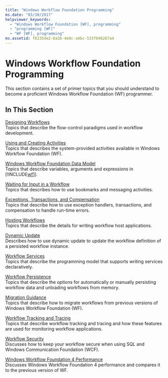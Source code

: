 ```yaml
---
title: "Windows Workflow Foundation Programming"
ms.date: "03/30/2017"
helpviewer_keywords: 
  - "Windows Workflow Foundation [WF], programming"
  - "programming [WF]"
  - "WF [WF], programming"
ms.assetid: f62354e2-6a2b-4e8c-a4bc-533fb96267a4
---
```

# Windows Workflow Foundation Programming
This section contains a set of primer topics that you should understand to become a proficient Windows Workflow Foundation (WF) programmer.  
  
## In This Section  
 [Designing Workflows](../../../docs/framework/windows-workflow-foundation/designing-workflows.md)  
 Topics that describe the flow-control paradigms used in workflow development.  
  
 [Using and Creating Activities](../../../docs/framework/windows-workflow-foundation/using-and-creating-activities.md)  
 Topics that describes the system-provided activities available in Windows Workflow Foundation (WF).  
  
 [Windows Workflow Foundation Data Model](../../../docs/framework/windows-workflow-foundation/data-model.md)  
 Topics that describe variables, arguments and expressions in [!INCLUDE[wf1](../../../includes/wf1-md.md)].  
  
 [Waiting for Input in a Workflow](../../../docs/framework/windows-workflow-foundation/waiting-for-input-in-a-workflow.md)  
 Topics that describes how to use bookmarks and messaging activities.  
  
 [Exceptions, Transactions, and Compensation](../../../docs/framework/windows-workflow-foundation/exceptions-transactions-and-compensation.md)  
 Topics that describe how to use exception handlers, transactions, and compensation to handle run-time errors.  
  
 [Hosting Workflows](../../../docs/framework/windows-workflow-foundation/hosting-workflows.md)  
 Topics that describe the details for writing workflow host applications.  
  
 [Dynamic Update](../../../docs/framework/windows-workflow-foundation/dynamic-update.md)  
 Describes how to use dynamic update to update the workflow definition of a persisted workflow instance.  
  
 [Workflow Services](../../../docs/framework/wcf/feature-details/workflow-services.md)  
 Topics that describe the programming model that supports writing services declaratively.  
  
 [Workflow Persistence](../../../docs/framework/windows-workflow-foundation/workflow-persistence.md)  
 Topics that describe the options for automatically or manually persisting workflow data and unloading workflows from memory.  
  
 [Migration Guidance](../../../docs/framework/windows-workflow-foundation/migration-guidance.md)  
 Topics that describe how to migrate workflows from previous versions of Windows Workflow Foundation (WF).  
  
 [Workflow Tracking and Tracing](../../../docs/framework/windows-workflow-foundation/workflow-tracking-and-tracing.md)  
 Topics that describe workflow tracking and tracing and how these features are used for monitoring workflow applications.  
  
 [Workflow Security](../../../docs/framework/windows-workflow-foundation/workflow-security.md)  
 Discusses how to keep your workflow secure when using SQL and Windows Communication Foundation (WCF).  
  
 [Windows Workflow Foundation 4 Performance](../../../docs/framework/windows-workflow-foundation/performance.md)  
 Discusses Windows Workflow Foundation 4 performance and compares it to the previous version of WF.
